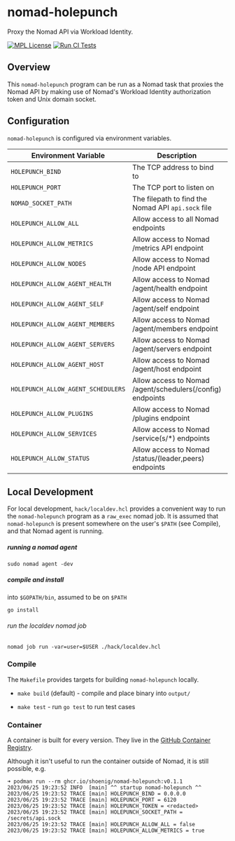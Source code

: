# nomad-holepunch

Proxy the Nomad API via Workload Identity.

[![MPL License](https://img.shields.io/github/license/shoenig/nomad-holepunch?color=g&style=flat-square)](https://github.com/shoenig/nomad-holepunch/blob/main/LICENSE)
[![Run CI Tests](https://github.com/shoenig/nomad-holepunch/actions/workflows/ci.yaml/badge.svg)](https://github.com/shoenig/nomad-holepunch/actions/workflows/ci.yaml)

## Overview

This `nomad-holepunch` program can be run as a Nomad task that proxies the Nomad API
by making use of Nomad's Workload Identity authorization token and Unix domain socket.

## Configuration

`nomad-holepunch` is configured via environment variables.

| Environment Variable | Description | Default |
| ---------------------|-------------|---------|
| `HOLEPUNCH_BIND` | The TCP address to bind to | `0.0.0.0` |
| `HOLEPUNCH_PORT` | The TCP port to listen on | `6120` |
| `NOMAD_SOCKET_PATH` | The filepath to find the Nomad API `api.sock` file | `$NOMAD_SECRETS_DIR/api.sock` |
| `HOLEPUNCH_ALLOW_ALL` | Allow access to all Nomad endpoints | `false` |
| `HOLEPUNCH_ALLOW_METRICS` | Allow access to Nomad /metrics API endpoint | `true` |
| `HOLEPUNCH_ALLOW_NODES` | Allow access to Nomad /node API endpoint | `false` |
| `HOLEPUNCH_ALLOW_AGENT_HEALTH` | Allow access to Nomad /agent/health endpoint | `true` |
| `HOLEPUNCH_ALLOW_AGENT_SELF` | Allow access to Nomad /agent/self endpoint | `false` |
| `HOLEPUNCH_ALLOW_AGENT_MEMBERS` | Allow access to Nomad /agent/members endpoint | `false` |
| `HOLEPUNCH_ALLOW_AGENT_SERVERS` | Allow access to Nomad /agent/servers endpoint | `false` |
| `HOLEPUNCH_ALLOW_AGENT_HOST` | Allow access to Nomad /agent/host endpoint | `false` |
| `HOLEPUNCH_ALLOW_AGENT_SCHEDULERS` | Allow access to Nomad /agent/schedulers(/config) endpoints | `false` |
| `HOLEPUNCH_ALLOW_PLUGINS` | Allow access to Nomad /plugins endpoint | `false` |
| `HOLEPUNCH_ALLOW_SERVICES` | Allow access to Nomad /service(s/*) endpoints | `false` |
| `HOLEPUNCH_ALLOW_STATUS` | Allow access to Nomad /status/(leader,peers) endpoints | `false` |

## Local Development

For local development, `hack/localdev.hcl` provides a convenient way to run the
`nomad-holepunch` program as a `raw_exec` nomad job. It is assumed that `nomad-holepunch`
is present somewhere on the user's `$PATH` (see Compile), and that Nomad agent
is running.

##### running a nomad agent

```shell-session
sudo nomad agent -dev
```

##### compile and install

into `$GOPATH/bin`, assumed to be on `$PATH`

```shell-session
go install
```

###### run the localdev nomad job

```shell-session
nomad job run -var=user=$USER ./hack/localdev.hcl
```

### Compile

The `Makefile` provides targets for building `nomad-holepunch` locally.

- `make build` (default) - compile and place binary into `output/`

- `make test` - run `go test` to run test cases

### Container

A container is built for every version. They live in the [GitHub Container Registry](https://github.com/shoenig/nomad-holepunch/pkgs/container/nomad-holepunch).

Although it isn't useful to run the container outside of Nomad, it is still possible, e.g.

```shell-session
➜ podman run --rm ghcr.io/shoenig/nomad-holepunch:v0.1.1
2023/06/25 19:23:52 INFO  [main] ^^ startup nomad-holepunch ^^
2023/06/25 19:23:52 TRACE [main] HOLEPUNCH_BIND = 0.0.0.0
2023/06/25 19:23:52 TRACE [main] HOLEPUNCH_PORT = 6120
2023/06/25 19:23:52 TRACE [main] HOLEPUNCH_TOKEN = <redacted>
2023/06/25 19:23:52 TRACE [main] HOLEPUNCH_SOCKET_PATH = /secrets/api.sock
2023/06/25 19:23:52 TRACE [main] HOLEPUNCH_ALLOW_ALL = false
2023/06/25 19:23:52 TRACE [main] HOLEPUNCH_ALLOW_METRICS = true
```
